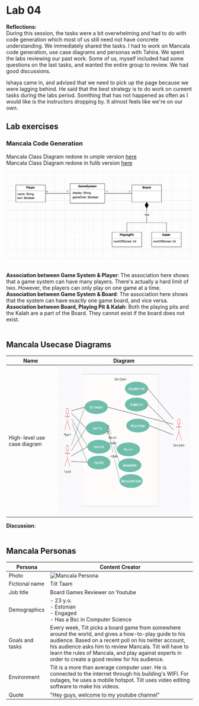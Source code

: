 # Lab 04

**Reflections:**       
During this session, the tasks were a bit overwhelming and had to do with code generation which most of us still need not have concrete understanding. We immediately shared the tasks. I had to work on Mancala code generation, use case diagrams and personas with Tahira. We spent the labs reviewing our past work. Some of us, myself included had some questions on the last tasks, and wanted the entire group to review. We had good discussions.

Ishaya came in, and advised that we need to pick up the page because we were lagging behind. He said that the best strategy is to do work on cureent tasks during the labs period. Somthing that has not happened as often as I would like is the instructors dropping by. It almost feels like we're on our own.

## Lab exercises
### Mancala Code Generation   
  
Mancala Class Diagram redone in umple version [here](../../portfolios/jessica/assets/lab04/mancala_class_diagram.ump)      
Mancala Class Diagram redone in fulib version [here](../../portfolios/jessica/code-practice/lab04)

<img src="../assets/lab03/mancala_class.png" alt="Class Diagram of Alice & Bob" width="500"/>
&nbsp;

**Association between Game System & Player**: The association here shows that a game system can have many players. There's actually a hard limit of two. However, the players can only play on one game at a time.      
**Association between Game System & Board**: The association here shows that the system can have exactly one game board, and vice versa.      
**Association between Board, Playing Pit & Kalah**: Both the playing pits and the Kalah are a part of the Board. They cannot exist if the board does not exist.      
&nbsp;     

## Mancala Usecase Diagrams

Name | Diagram
--------|----------------
High-level use case diagram | <img src="../assets/lab04/mancala_high_level.png" alt="High-level use case diagram" height="400"/>

**Discussion**:         
&nbsp;      

## Mancala Personas

Persona | Content Creator
--------|----------------
Photo | <img src="https://cdn.pixabay.com/photo/2019/09/15/21/26/game-4479445_1280.jpg" alt="Mancala Persona" width="500"/>
Fictional name | Tiit Taam
Job title | Board Games Reviewer on Youtube
Demographics | - 23 y.o.<br> - Estonian<br> - Engaged<br> - Has a Bsc in Computer Science
Goals and tasks | Every week, Tiit picks a board game from somewhere around the world, and gives a how-to-play guide to his audience. Based on a recent poll on his twitter account, his audience asks him to review Mancala. Tiit will have to learn the rules of Mancala, and play against experts in order to create a good review for his audience.
Environment | Tiit is a more than average computer user. He is connected to the internet through his building's WIFI. For outages, he uses a mobile hotspot. Tiit uses video editing software to make his videos.
Quote | "Hey guys, welcome to my youtube channel"    

&nbsp;